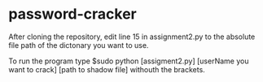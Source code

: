 # password-cracker

After cloning the repository, edit line 15 in assignment2.py to the absolute file path of the dictonary you want to use.


To run the program type $sudo python [assigment2.py] [userName you want to crack] [path to shadow file] withouth the brackets.
